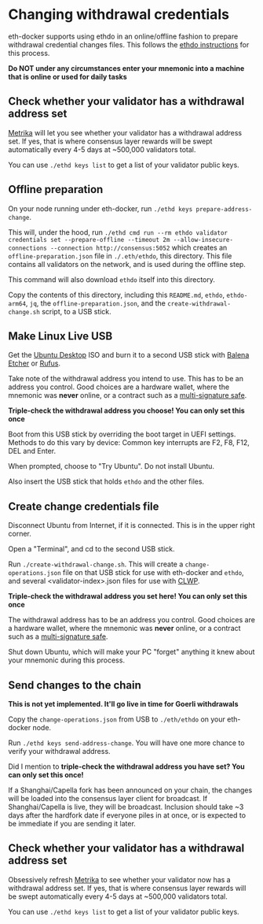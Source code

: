 # Changing withdrawal credentials

eth-docker supports using ethdo in an online/offline fashion to prepare withdrawal credential changes files.
This follows the [ethdo instructions](https://github.com/wealdtech/ethdo/blob/master/docs/changingwithdrawalcredentials.md) for this process.

**Do NOT under any circumstances enter your mnemonic into a machine that is online or used for daily tasks**

## Check whether your validator has a withdrawal address set

[Metrika](https://app.metrika.co/ethereum/dashboard/withdrawals-overview) will let you see whether your validator has a withdrawal address set.
If yes, that is where consensus layer rewards will be swept automatically every 4-5 days at ~500,000 validators total.

You can use `./ethd keys list` to get a list of your validator public keys.

## Offline preparation

On your node running under eth-docker, run `./ethd keys prepare-address-change`.

This will, under the hood, run `./ethd cmd run --rm ethdo validator credentials set --prepare-offline --timeout 2m --allow-insecure-connections --connection http://consensus:5052`
which creates an `offline-preparation.json` file in `./.eth/ethdo`, this directory. This file contains all validators on the network, and is used during the offline step.

This command will also download `ethdo` itself into this directory.

Copy the contents of this directory, including this `README.md`, `ethdo`, `ethdo-arm64`, `jq`, the `offline-preparation.json`, and the `create-withdrawal-change.sh` script, to a USB stick.

## Make Linux Live USB

Get the [Ubuntu Desktop](https://ubuntu.com/download/desktop) ISO and burn it to a second USB stick with [Balena Etcher](https://www.balena.io/etcher)
or [Rufus](https://rufus.ie/en/).

Take note of the withdrawal address you intend to use. This has to be an address you control. Good choices are a hardware wallet, where the mnemonic was
**never** online, or a contract such as a [multi-signature safe](https://app.safe.global).

**Triple-check the withdrawal address you choose! You can only set this once**

Boot from this USB stick by overriding the boot target in UEFI settings. Methods to do this vary by device: Common key interrupts are F2, F8, F12, DEL and Enter.

When prompted, choose to "Try Ubuntu". Do not install Ubuntu.

Also insert the USB stick that holds `ethdo` and the other files.

## Create change credentials file

Disconnect Ubuntu from Internet, if it is connected. This is in the upper right corner.

Open a "Terminal", and cd to the second USB stick.

Run `./create-withdrawal-change.sh`. This will create a `change-operations.json` file on that USB stick for use with eth-docker and `ethdo`, and
several \<validator-index\>.json files for use with [CLWP](https://clwp.xyz).

**Triple-check the withdrawal address you set here! You can only set this once**

The withdrawal address has to be an address you control. Good choices are a hardware wallet, where the mnemonic was
**never** online, or a contract such as a [multi-signature safe](https://app.safe.global).

Shut down Ubuntu, which will make your PC "forget" anything it knew about your mnemonic during this process.

## Send changes to the chain

**This is not yet implemented. It'll go live in time for Goerli withdrawals**

Copy the `change-operations.json` from USB to `./eth/ethdo` on your eth-docker node.

Run `./ethd keys send-address-change`. You will have one more chance to verify your withdrawal address.

Did I mention to **triple-check the withdrawal address you have set? You can only set this once!**

If a Shanghai/Capella fork has been announced on your chain, the changes will be loaded into the consensus layer client
for broadcast. If Shanghai/Capella is live, they will be broadcast. Inclusion should take ~3 days after the hardfork date if
everyone piles in at once, or is expected to be immediate if you are sending it later.

## Check whether your validator has a withdrawal address set

Obsessively refresh [Metrika](https://app.metrika.co/ethereum/dashboard/withdrawals-overview) to see whether your validator now has a withdrawal address set.
If yes, that is where consensus layer rewards will be swept automatically every 4-5 days at ~500,000 validators total.

You can use `./ethd keys list` to get a list of your validator public keys.
